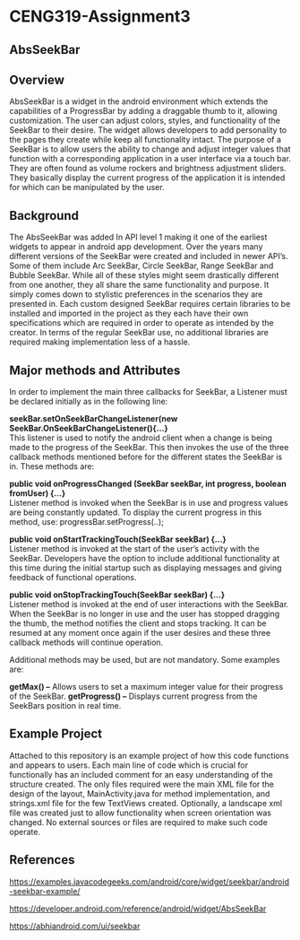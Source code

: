 # CENG319-Assignment3


## AbsSeekBar

## Overview
 AbsSeekBar is a widget in the android environment which extends the capabilities of a ProgressBar by adding a draggable thumb to it, allowing customization. The user can adjust colors, styles, and functionality of the SeekBar to their desire. The widget allows developers to add personality to the pages they create while keep all functionality intact. The purpose of a SeekBar is to allow users the ability to change and adjust integer values that function with a corresponding application in a user interface via a touch bar. They are often found as volume rockers and brightness adjustment sliders. They basically display the current progress of the application it is intended for which can be manipulated by the user. 

## Background
The AbsSeekBar was added In API level 1 making it one of the earliest widgets to appear in android app development. Over the years many different versions of the SeekBar were created and included in newer API’s. Some of them include Arc SeekBar, Circle SeekBar, Range SeekBar and Bubble SeekBar. While all of these styles might seem drastically different from one another, they all share the same functionality and purpose. It simply comes down to stylistic preferences in the scenarios they are presented in.  Each custom designed SeekBar requires certain libraries to be installed and imported in the project as they each have their own specifications which are required in order to operate as intended by the creator. In terms of the regular SeekBar use, no additional libraries are required making implementation less of a hassle. 

## Major methods and Attributes
In order to implement the main three callbacks for SeekBar, a Listener must be declared initially as in the following line:

<b>seekBar.setOnSeekBarChangeListener(new SeekBar.OnSeekBarChangeListener(){…}</b><br>
This listener is used to notify the android client when a change is being made to the progress of the SeekBar. This then invokes the use of the three callback methods mentioned before for the different states the SeekBar is in. These methods are: 

<b>public void onProgressChanged (SeekBar seekBar, int progress, boolean fromUser) {…}</b><br>
Listener method is invoked when the SeekBar is in use and progress values are being constantly updated. To display the current progress in this method, use: progressBar.setProgress(..); 

<b>public void onStartTrackingTouch(SeekBar seekBar) {…}</b><br>
Listener method is invoked at the start of the user’s activity with the SeekBar. Developers have the option to include additional functionality at this time during the initial startup such as displaying messages and giving feedback of functional operations. 

<b>public void onStopTrackingTouch(SeekBar seekBar) {…}</b><br>
Listener method is invoked at the end of user interactions with the SeekBar. When the SeekBar is no longer in use and the user has stopped dragging the thumb, the method notifies the client and stops tracking. It can be resumed at any moment once again if the user desires and these three callback methods will continue operation. 

Additional methods may be used, but are not mandatory. Some examples are:

<b>getMax() –</b> Allows users to set a maximum integer value for their progress of the SeekBar.
<b>getProgress() –</b> Displays current progress from the SeekBars position in real time. 

## Example Project
Attached to this repository is an example project of how this code functions and appears to users. Each main line of code which is crucial for functionally has an included comment for an easy understanding of the structure created. The only files required were the main XML file for the design of the layout, MainActivity.java for method implementation, and strings.xml file for the few TextViews created. Optionally, a landscape xml file was created just to allow functionality when screen orientation was changed. No external sources or files are required to make such code operate.









## References

https://examples.javacodegeeks.com/android/core/widget/seekbar/android-seekbar-example/

https://developer.android.com/reference/android/widget/AbsSeekBar

https://abhiandroid.com/ui/seekbar

